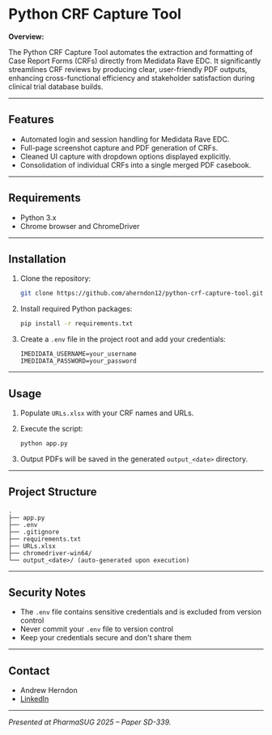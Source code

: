 # Python CRF Capture Tool

**Overview:**

The Python CRF Capture Tool automates the extraction and formatting of Case Report Forms (CRFs) directly from Medidata Rave EDC. It significantly streamlines CRF reviews by producing clear, user-friendly PDF outputs, enhancing cross-functional efficiency and stakeholder satisfaction during clinical trial database builds.

---

## Features

* Automated login and session handling for Medidata Rave EDC.
* Full-page screenshot capture and PDF generation of CRFs.
* Cleaned UI capture with dropdown options displayed explicitly.
* Consolidation of individual CRFs into a single merged PDF casebook.

---

## Requirements

* Python 3.x
* Chrome browser and ChromeDriver

---

## Installation

1. Clone the repository:

   ```bash
   git clone https://github.com/aherndon12/python-crf-capture-tool.git
   ```

2. Install required Python packages:

   ```bash
   pip install -r requirements.txt
   ```

3. Create a `.env` file in the project root and add your credentials:

   ```
   IMEDIDATA_USERNAME=your_username
   IMEDIDATA_PASSWORD=your_password
   ```

---

## Usage

1. Populate `URLs.xlsx` with your CRF names and URLs.

2. Execute the script:

   ```bash
   python app.py
   ```

3. Output PDFs will be saved in the generated `output_<date>` directory.

---

## Project Structure

```
.
├── app.py
├── .env
├── .gitignore
├── requirements.txt
├── URLs.xlsx
├── chromedriver-win64/
└── output_<date>/ (auto-generated upon execution)
```

---

## Security Notes

* The `.env` file contains sensitive credentials and is excluded from version control
* Never commit your `.env` file to version control
* Keep your credentials secure and don't share them

---

## Contact

* Andrew Herndon
* [LinkedIn](https://www.linkedin.com/in/andrew-herndon)

---

*Presented at PharmaSUG 2025 – Paper SD-339.*
